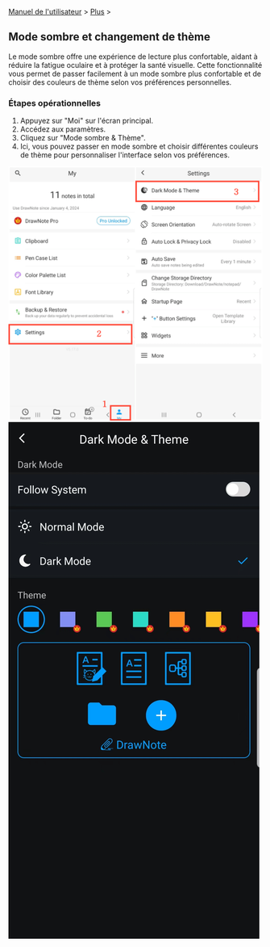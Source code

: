 [Manuel de l'utilisateur](/dragonnest/drawnote/manual/fr) > [Plus](/dragonnest/drawnote/manual/en/more) >

Mode sombre et changement de thème
---
Le mode sombre offre une expérience de lecture plus confortable, aidant à réduire la fatigue oculaire et à protéger la santé visuelle. Cette fonctionnalité vous permet de passer facilement à un mode sombre plus confortable et de choisir des couleurs de thème selon vos préférences personnelles.

### Étapes opérationnelles
1. Appuyez sur "Moi" sur l'écran principal.
2. Accédez aux paramètres.
3. Cliquez sur "Mode sombre & Thème".
4. Ici, vous pouvez passer en mode sombre et choisir différentes couleurs de thème pour personnaliser l'interface selon vos préférences.

![](imgs/dark_mode_theme.png)
![](imgs/dark_mode_theme1.png)